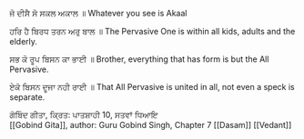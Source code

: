 ਜੋ ਦੀਸੈ ਸੋ ਸਕਲ ਅਕਾਲ ॥
Whatever you see is Akaal

ਹਰਿ ਹੈ ਬਿਰਧ ਤਰਨ ਅਰੁ ਬਾਲ ॥
The Pervasive One is within all kids, adults and the elderly.

ਸਭ ਕੋ ਰੂਪ ਬਿਸਨ ਕਾ ਭਾਈ ॥
Brother, everything that has form is but the All Pervasive.

ਏਕੋ ਬਿਸਨ ਦੂਜਾ ਨਹੀ ਰਾਈ ॥
That All Pervasive is united in all, not even a speck is separate.  
  
ਗੋਬਿੰਦ ਗੀਤਾ, ਕ੍ਰਿਤ: ਪਾਤਸ਼ਾਹੀ 10, ਸਤਵਾਂ ਧਿਆਇ  
[[Gobind Gita]], author: Guru Gobind Singh, Chapter 7
[[Dasam]]
[[Vedant]]
